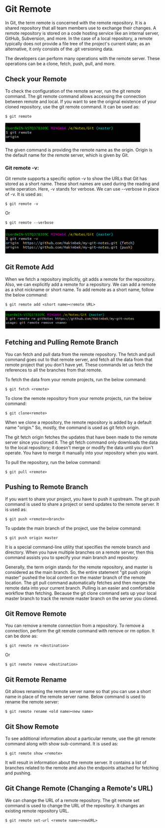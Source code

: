 # Git Remote
In Git, the term remote is concerned with the remote repository. It is a shared repository that all team members use to exchange their changes. A remote repository is stored on a code hosting service like an internal server, GitHub, Subversion, and more. In the case of a local repository, a remote typically does not provide a file tree of the project's current state; as an alternative, it only consists of the .git versioning data.

The developers can perform many operations with the remote server. These operations can be a clone, fetch, push, pull, and more. 

## Check your Remote
To check the configuration of the remote server, run the git remote command. The git remote command allows accessing the connection between remote and local. If you want to see the original existence of your cloned repository, use the git remote command. It can be used as:

```
$ git remote  
```

![remote](image/remote.png)

The given command is providing the remote name as the origin. Origin is the default name for the remote server, which is given by Git.

### Git remote -v:
Git remote supports a specific option -v to show the URLs that Git has stored as a short name. These short names are used during the reading and write operation. Here, -v stands for verbose. We can use --verbose in place of -v. It is used as:
```
$ git remote -v  
```

Or

```
$ git remote --verbose  
```

![v](image/v.png)

## Git Remote Add
When we fetch a repository implicitly, git adds a remote for the repository. Also, we can explicitly add a remote for a repository. We can add a remote as a shot nickname or short name. To add remote as a short name, follow the below command:

```
$ git remote add <short name><remote URL>  
```

![add](image/add.png)

## Fetching and Pulling Remote Branch
You can fetch and pull data from the remote repository. The fetch and pull command goes out to that remote server, and fetch all the data from that remote project that you don't have yet. These commands let us fetch the references to all the branches from that remote.

To fetch the data from your remote projects, run the below command:
```
$ git fetch <remote>  
```
To clone the remote repository from your remote projects, run the below command:
```
$ git clone<remote>  
```
When we clone a repository, the remote repository is added by a default name "origin." So, mostly, the command is used as git fetch origin.

The git fetch origin fetches the updates that have been made to the remote server since you cloned it. The git fetch command only downloads the data to the local repository; it doesn't merge or modify the data until you don't operate. You have to merge it manually into your repository when you want.

To pull the repository, run the below command:
```
$ git pull <remote>  
```

## Pushing to Remote Branch
If you want to share your project, you have to push it upstream. The git push command is used to share a project or send updates to the remote server. It is used as:
```
$ git push <remote><branch>  
```
To update the main branch of the project, use the below command:
```
$ git push origin master  
```
It is a special command-line utility that specifies the remote branch and directory. When you have multiple branches on a remote server, then this command assists you to specify your main branch and repository.

Generally, the term origin stands for the remote repository, and master is considered as the main branch. So, the entire statement "git push origin master" pushed the local content on the master branch of the remote location.
The git pull command automatically fetches and then merges the remote data into your current branch. Pulling is an easier and comfortable workflow than fetching. Because the git clone command sets up your local master branch to track the remote master branch on the server you cloned.

## Git Remove Remote
You can remove a remote connection from a repository. To remove a connection, perform the git remote command with remove or rm option. It can be done as:
```
$ git remote rm <destination>  
```
Or
```
$ git remote remove <destination>  
```

## Git Remote Rename
Git allows renaming the remote server name so that you can use a short name in place of the remote server name. Below command is used to rename the remote server:
```
$ git remote rename <old name><new name>  
```

## Git Show Remote
To see additional information about a particular remote, use the git remote command along with show sub-command. It is used as:

```
$ git remote show <remote>  
```

It will result in information about the remote server. It contains a list of branches related to the remote and also the endpoints attached for fetching and pushing.

## Git Change Remote (Changing a Remote's URL)
We can change the URL of a remote repository. The git remote set command is used to change the URL of the repository. It changes an existing remote repository URL.

```
$ git remote set-url <remote name><newURL>  
```
